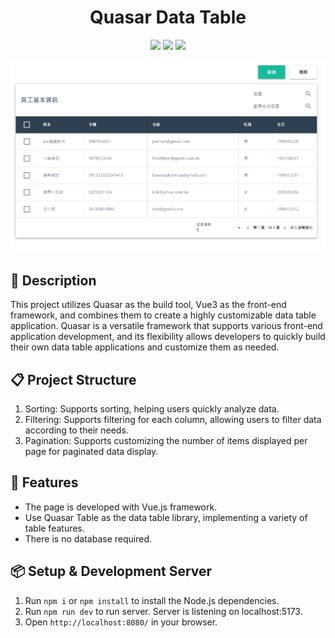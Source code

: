 <h1 align="center">Quasar Data Table</h1>
<p align="center">
  <img src="https://img.shields.io/badge/npm-v8.15.0-blue" >
  <img src="https://img.shields.io/badge/vue-v3.0.0-green">
  <img src="https://img.shields.io/badge/quasar-v2.6.0-yellow">
</p>

![This is the demo page](./preview.jpg)


## 📄 Description

This project utilizes Quasar as the build tool, Vue3 as the front-end framework, and combines them to create a highly customizable data table application. Quasar is a versatile framework that supports various front-end application development, and its flexibility allows developers to quickly build their own data table applications and customize them as needed.


## 📋 Project Structure

1. Sorting: Supports sorting, helping users quickly analyze data.
2. Filtering: Supports filtering for each column, allowing users to filter data according to their needs.
3. Pagination: Supports customizing the number of items displayed per page for paginated data display.

## 🚀 Features

- The page is developed with Vue.js framework.
- Use Quasar Table as the data table library, implementing a variety of table features.
- There is no database required.


## 📦 Setup & Development Server

1. Run `npm i` or `npm install` to install the Node.js dependencies.
2. Run `npm run dev` to run server. Server is listening on localhost:5173.
3. Open `http://localhost:8080/` in your browser.
